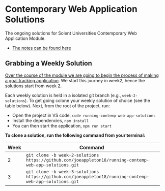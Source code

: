 # Contemporary Web Application Solutions

The ongoing solutions for Solent Universities Contemporary Web Application Module.

- [The notes can be found here](https://joeappleton18.github.io/web-dev-2021-notes/)

## Grabbing a Weekly Solution

[Over the course of the module we are going to begin the process of making a goal tracking application](https://www.figma.com/file/rTbqRpRWOw7UYg28SBcxQv/web-dev-pratical-task-made-using-toxin-ui?node-id=31262%3A3). We start this journey in week2, hence the solutions start from week 2.

Each weekly solution is held in a isolated git branch (e.g., `week-2-solutions`). To get going colone your weekly solution of choice (see the table below). Next, from the root of the project, run:

- Open the project in VS code, `code running-contemp-web-app-solutions`
- Install the dependencies, `npm install`
- You can then start the application, `npm run start`

**To clone a solution, run the following command from your terminal:**

| Week | Command                                                                                                |
| ---- | ------------------------------------------------------------------------------------------------------ |
| 2    | `git clone -b week-2-solutions https://github.com/joeappleton18/running-contemp-web-app-solutions.git` |
| 3    | `git clone -b week-3-solutions https://github.com/joeappleton18/running-contemp-web-app-solutions.git` |
